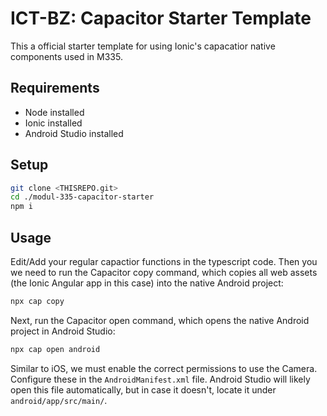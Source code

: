 # ICT-BZ: Capacitor Starter Template

This a official starter template for using Ionic's capacatior native components used in M335.

## Requirements
* Node installed
* Ionic installed
* Android Studio installed

## Setup
```bash
git clone <THISREPO.git>
cd ./modul-335-capacitor-starter
npm i
```

## Usage
Edit/Add your regular capactior functions in the typescript code.
Then you we need to run the Capacitor copy command, which copies all web assets (the Ionic Angular app in this case) into the native Android project:
```bash
npx cap copy
```

Next, run the Capacitor open command, which opens the native Android project in Android Studio:
```bash
npx cap open android
```

Similar to iOS, we must enable the correct permissions to use the Camera. Configure these in the ```AndroidManifest.xml``` file. Android Studio will likely open this file automatically, but in case it doesn't, locate it under ```android/app/src/main/```.


